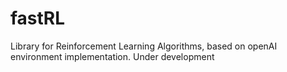 # fastRL

Library for Reinforcement Learning Algorithms, based on openAI environment implementation. Under development

